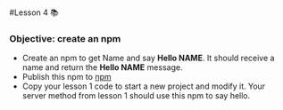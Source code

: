 #Lesson 4 :books:


### Objective: create an npm

- Create an npm to get Name and say **Hello NAME**. It should receive a name and return the **Hello NAME** message. 
- Publish this npm to [npm](https://www.npmjs.com)
- Copy your lesson 1 code to start a new project and modify it. Your server method from lesson 1 should use this npm to say hello.
